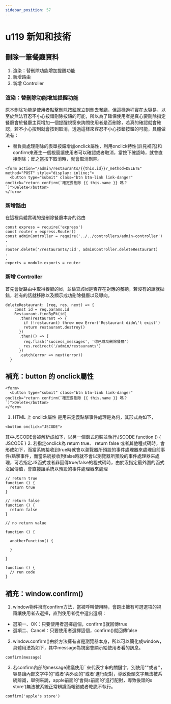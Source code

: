 ```yaml
---
sidebar_position: 57
---
```


# u119 新知和技術 

## 刪除一筆餐廳資料
1. 渲染：替刪除功能增加提醒功能
2. 新增路由
3. 新增 Controller


### 渲染：替刪除功能增加提醒功能
原本刪除功能是使用者點擊刪除按鈕就立刻刪去餐廳，但這樣過程實在太容易，以至於無法容忍不小心按錯刪除按鈕的可能，所以為了確保使用者是真心要刪除指定餐廳會於餐廳主頁增加一個提醒視窗來詢問使用者是否刪除，若真的確認就會確認，若不小心按到就會按到取消，透過這樣來容忍不小心按錯按鈕的可能，具體做法有：
  - 替負責處理刪除的表單按鈕增加onclick屬性，利用onclick特性(詳見補充)和confirm來產生一個視窗讓使用者可以確認或者取消，當按下確認時，就會直接刪除；反之當按下取消時，就會取消刪除。
```
<form action="/admin/restaurants/{{this.id}}?_method=DELETE" method="POST" style="display: inline;">
  <button type="submit" class="btn btn-link link-danger" onclick="return confirm(`確定要刪除 {{ this.name }} 嗎？`)">Delete</button>
</form>
```

### 新增路由
在這裡具體實現的是刪除餐廳本身的路由
```
const express = require('express')
const router = express.Router()
const adminController = require('../../controllers/admin-controller')
.
.
router.delete('/restaurants/:id', adminController.deleteRestaurant)
.
.
exports = module.exports = router
```

### 新增 Controller
首先會從路由中取得餐廳的id，並檢查該id是否存在對應的餐聽，若沒有的話就拋錯，若有的話就移除以及顯示成功刪除餐廳以及導向。
```
deleteRestaurant: (req, res, next) => {
    const id = req.params.id
    Restaurant.findByPk(id)
      .then(restaurant => {
        if (!restaurant) throw new Error('Restaurant didn\'t exist')
        return restaurant.destroy()
      })
      .then(() => {
        req.flash('success_messages', '你已成功刪除餐廳')
        res.redirect('/admin/restaurants')
      })
      .catch(error => next(error))
  }
```

## 補充：button 的 onclick屬性
```
<form>
  <button type="submit" class="btn btn-link link-danger" onclick="return confirm(`確定要刪除 {{ this.name }} 嗎？`)">Delete</button>
</form>
```

1. HTML 上 onclick屬性 是用來定義點擊事件處理是為何，其形式為如下，
```
<button onclick="JSCODE">
```
其中JSCODE會被解析成如下，以另一個函式包裝並執行JSCODE
function () {
  JSCODE
}
2. 若指定onclick為 return true、 return false 或者其他程式碼時，會形成如下，而當系統接收到true時就會以瀏覽器所預設的事件處理器來處理目前事件/點擊事件，而當系統接收到false時就不會以瀏覽器所預設的事件處理器來處理，可若指定JS函式或者非回傳true/false的程式碼時，由於沒指定最外圍的函式沒回傳值，會直接讓系統以預設的事件處理器來處理
```
// return true
function () {
  return true
}

// return false
function () {
  return false
}

// no return value

function () {

  anotherFunction() {

  }

}

function () {
  // run code
}
```

## 補充：window.confirm()
1. window物件擁有confirm方法，當被呼叫使用時，會跑出擁有可選選項的視窗讓使用者去選擇，直到使用者從中選出選項：
  - 選項一、OK：只要使用者選擇這個，confirm()就回傳true
  - 選項二、Cancel：只要使用者選擇這個，confirm()就回傳false
2. window.confirm()由於方法擁有者是瀏覽器本身，所以可以簡化成window，具體用法為如下，其中message為視窗會顯示給使用者看的訊息。
```
confirm(message)
```
3. 若confirm內部的message建議使用``來代表字串的關鍵字，別使用""或者''，容易讓內部文字中的"或者'與外面的"或者'進行配對，導致後頭文字無法被系統辨識，舉例來說，apple前面的'會與s前面的'進行配對，導致後頭的s store')無法被系統正常辨識而報錯或者乾脆不執行。
```
confirm('apple's store')
```